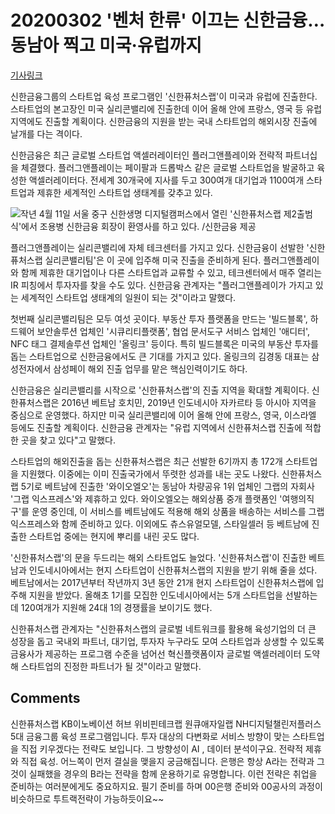 # 20200302 '벤처 한류' 이끄는 신한금융… 동남아 찍고 미국·유럽까지

[기사링크](<https://news.naver.com/main/read.nhn?mode=LS2D&mid=shm&sid1=101&sid2=259&oid=366&aid=0000481179>)



  신한금융그룹의 스타트업 육성 프로그램인 '신한퓨처스랩'이 미국과 유럽에 진출한다. 스타트업의 본고장인 미국 실리콘밸리에 진출한데 이어 올해 안에 프랑스, 영국 등 유럽 지역에도 진출할 계획이다. 신한금융의 지원을 받는 국내 스타트업의 해외시장 진출에 날개를 다는 격이다.



신한금융은 최근 글로벌 스타트업 액셀러레이터인 플러그앤플레이와 전략적 파트너십을 체결했다. 플러그앤플레이는 페이팔과 드롭박스 같은 글로벌 스타트업을 발굴하고 육성한 액셀러레이터다. 전세계 30개국에 지사를 두고 300여개 대기업과 1100여개 스타트업과 제휴한 세계적인 스타트업 생태계를 갖추고 있다.  



![작년 4월 11일 서울 중구 신한생명 디지털캠퍼스에서 열린 '신한퓨처스랩 제2출범식'에서 조용병 신한금융 회장이 환영사를 하고 있다. /신한금융 제공](https://imgnews.pstatic.net/image/366/2020/03/02/0000481179_001_20200302143814818.jpg?type=w647)



  플러그앤플레이는 실리콘밸리에 자체 테크센터를 가지고 있다. 신한금융이 선발한 '신한퓨처스랩 실리콘밸리팀'은 이 곳에 입주해 미국 진출을 준비하게 된다. 플러그앤플레이와 함께 제휴한 대기업이나 다른 스타트업과 교류할 수 있고, 테크센터에서 매주 열리는 IR 피칭에서 투자자를 찾을 수도 있다. 신한금융 관계자는 "플러그앤플레이가 가지고 있는 세계적인 스타트업 생태계의 일원이 되는 것"이라고 말했다.



첫번째 실리콘밸리팀은 모두 여섯 곳이다. 부동산 투자 플랫폼을 만드는 '빌드블록', 하드웨어 보안솔루션 업체인 '시큐리티플랫폼', 협업 문서도구 서비스 업체인 '애디터', NFC 태그 결제솔루션 업체인 '올링크' 등이다. 특히 빌드블록은 미국의 부동산 투자를 돕는 스타트업으로 신한금융에서도 큰 기대를 가지고 있다. 올링크의 김경동 대표는 삼성전자에서 삼성페이 해외 진출 업무를 맡은 핵심인력이기도 하다.



신한금융은 실리콘밸리를 시작으로 '신한퓨처스랩'의 진출 지역을 확대할 계획이다. 신한퓨처스랩은 2016년 베트남 호치민, 2019년 인도네시아 자카르타 등 아시아 지역을 중심으로 운영했다. 하지만 미국 실리콘밸리에 이어 올해 안에 프랑스, 영국, 이스라엘 등에도 진출할 계획이다. 신한금융 관계자는 "유럽 지역에서 신한퓨처스랩 진출에 적합한 곳을 찾고 있다"고 말했다.



스타트업의 해외진출을 돕는 신한퓨처스랩은 최근 선발한 6기까지 총 172개 스타트업을 지원했다. 이중에는 이미 진출국가에서 뚜렷한 성과를 내는 곳도 나왔다. 신한퓨처스랩 5기로 베트남에 진출한 '와이오엘오'는 동남아 차량공유 1위 업체인 그랩의 자회사 '그랩 익스프레스'와 제휴하고 있다. 와이오엘오는 해외상품 중개 플랫폼인 '여행의직구'를 운영 중인데, 이 서비스를 베트남에도 적용해 해외 상품을 배송하는 서비스를 그랩 익스프레스와 함께 준비하고 있다. 이외에도 츄스유얼모델, 스타일셀러 등 베트남에 진출한 스타트업 중에는 현지에 뿌리를 내린 곳도 많다.



'신한퓨처스랩'의 문을 두드리는 해외 스타트업도 늘었다. '신한퓨처스랩'이 진출한 베트남과 인도네시아에서는 현지 스타트업이 신한퓨처스랩의 지원을 받기 위해 줄을 섰다. 베트남에서는 2017년부터 작년까지 3년 동안 21개 현지 스타트업이 신한퓨처스랩에 입주해 지원을 받았다. 올해초 1기를 모집한 인도네시아에서는 5개 스타트업을 선발하는데 120여개가 지원해 24대 1의 경쟁률을 보이기도 했다.



신한퓨처스랩 관계자는 "신한퓨처스랩의 글로벌 네트워크를 활용해 육성기업의 더 큰 성장을 돕고 국내외 파트너, 대기업, 투자자 누구라도 모여 스타트업과 상생할 수 있도록 금융사가 제공하는 프로그램 수준을 넘어선 혁신플랫폼이자 글로벌 액셀러레이터 도약해 스타트업의 진정한 파트너가 될 것"이라고 말했다.  



## Comments

신한퓨처스랩
KB이노베이션 허브
위비핀테크랩
원큐애자일랩
NH디지털챌린저플러스
5대 금융그룹 육성 프로그램입니다.
투자 대상의 다변화로 서비스 방향이 맞는 스타트업을 직접 키우겠다는 전략도 보입니다. 그 방향성이 AI , 데이터 분석이구요.
전략적 제휴와 직접 육성. 어느쪽이 먼저 결실을 맺을지 궁금해집니다.
은행은 항상 A라는 전략과 그것이 실패했을 경우의 B라는 전략을 함께 운용하기로 유명합니다.
이런 전략은 취업을 준비하는 여러분에게도 중요하지요. 필기 준비를 하며 00은행 준비와 00공사의 과정이 비슷하므로 투트랙전략이 가능하듯이요~~
